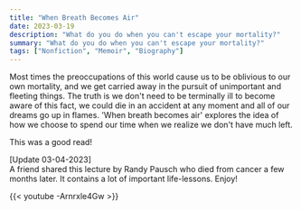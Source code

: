 ```yaml
---
title: "When Breath Becomes Air"
date: 2023-03-19
description: "What do you do when you can't escape your mortality?"
summary: "What do you do when you can't escape your mortality?"
tags: ["Nonfiction", "Memoir", "Biography"]
---
```


Most times the preoccupations of this world cause us to be oblivious to our own mortality, and we get carried away in the pursuit of unimportant and fleeting things. The truth is we don't need to be terminally ill to become aware of this fact, we could die in an accident at any moment and all of our dreams go up in flames. 'When breath becomes air' explores the idea of how we choose to spend our time when we realize we don't have much left.

This was a good read!

[Update 03-04-2023] <br>
A friend shared this lecture by Randy Pausch who died from cancer a few months
later. It contains a lot of important life-lessons. Enjoy!

{{< youtube -Arnrxle4Gw >}}
